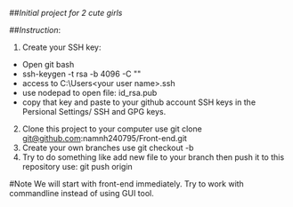 ##_Initial project for 2 cute girls_

##_Instruction_:

1. Create your SSH key: 
  * Open git bash
  * ssh-keygen -t rsa -b 4096 -C "<your email>"
  * access to C:\Users\<your user name>\.ssh
  * use nodepad to open file: id_rsa.pub
  * copy that key and paste to your github account SSH keys in the Persional Settings/ SSH and GPG keys.
2. Clone this project to your computer use
  git clone git@github.com:namnh240795/Front-end.git
3. Create your own branches use
  git checkout -b <your branch name>
4. Try to do something like add new file to your branch then push it to this repository use:
  git push origin <your branch name>


#Note
  We will start with front-end immediately. Try to work with commandline instead of using GUI tool.



